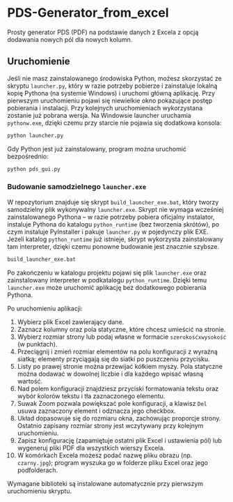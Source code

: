 # PDS-Generator_from_excel

Prosty generator PDS (PDF) na podstawie danych z Excela z opcją dodawania nowych pól dla nowych kolumn.

## Uruchomienie

Jeśli nie masz zainstalowanego środowiska Python, możesz skorzystać ze
skryptu `launcher.py`, który w razie potrzeby pobierze i zainstaluje
lokalną kopię Pythona (na systemie Windows) i uruchomi główną aplikację.
Przy pierwszym uruchomieniu pojawi się niewielkie okno pokazujące postęp
pobierania i instalacji. Przy kolejnych uruchomieniach wykorzystana
zostanie już pobrana wersja.
Na Windowsie launcher uruchamia `pythonw.exe`, dzięki czemu przy starcie
nie pojawia się dodatkowa konsola:

```bash
python launcher.py
```

Gdy Python jest już zainstalowany, program można uruchomić bezpośrednio:

```bash
python pds_gui.py
```

### Budowanie samodzielnego `launcher.exe`

W repozytorium znajduje się skrypt `build_launcher_exe.bat`, który tworzy
samodzielny plik wykonywalny `launcher.exe`. Skrypt nie wymaga wcześniej
zainstalowanego Pythona – w razie potrzeby pobiera oficjalny instalator,
instaluje Pythona do katalogu `python_runtime` (bez tworzenia skrótów),
po czym instaluje PyInstaller i pakuje `launcher.py` w pojedynczy plik EXE.
Jeżeli katalog `python_runtime` już istnieje, skrypt wykorzysta
zainstalowany tam interpreter, dzięki czemu ponowne budowanie jest
znacznie szybsze.

```bash
build_launcher_exe.bat
```

Po zakończeniu w katalogu projektu pojawi się plik `launcher.exe` oraz
zainstalowany interpreter w podkatalogu `python_runtime`. Dzięki temu
`launcher.exe` może uruchomić aplikację bez dodatkowego pobierania
Pythona.

Po uruchomieniu aplikacji:

1. Wybierz plik Excel zawierający dane.
2. Zaznacz kolumny oraz pola statyczne, które chcesz umieścić na stronie.
3. Wybierz rozmiar strony lub podaj własne w formacie `szerokośćxwysokość` (w punktach).
4. Przeciągnij i zmień rozmiar elementów na polu konfiguracji z wyraźną siatką; elementy przyciągają się do siatki po puszczeniu przycisku.
5. Listy po prawej stronie można przewijać kółkiem myszy. Pola statyczne można dodawać w dowolnej liczbie i dla każdego wpisać własną wartość.
6. Nad polem konfiguracji znajdziesz przyciski formatowania tekstu oraz wybór kolorów tekstu i tła zaznaczonego elementu.
7. Suwak Zoom pozwala powiększać pole konfiguracji, a klawisz `Del` usuwa zaznaczony element i odznacza jego checkbox.
8. Układ dopasowuje się do rozmiaru okna, zachowując proporcje strony. Ostatnio zapisany rozmiar strony jest wczytywany przy kolejnym uruchomieniu.
9. Zapisz konfigurację (zapamiętuje ostatni plik Excel i ustawienia pól) lub wygeneruj pliki PDF dla wszystkich wierszy Excela.
10. W komórkach Excela możesz podać nazwę pliku obrazu (np. `czarny.jpg`); program wyszuka go w folderze pliku Excel oraz jego podfolderach.

Wymagane biblioteki są instalowane automatycznie przy pierwszym uruchomieniu skryptu.

